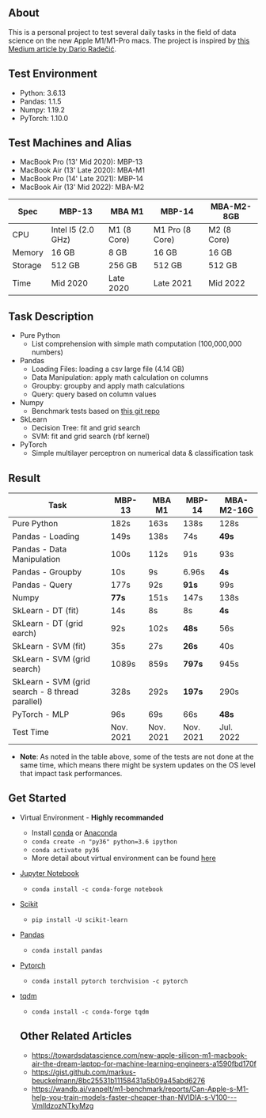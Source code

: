 ## About
This is a personal project to test several daily tasks in the field of data science on the new Apple M1/M1-Pro macs. The project is inspired by [
this Medium article by
Dario Radečić](https://towardsdatascience.com/are-the-new-m1-macbooks-any-good-for-data-science-lets-find-out-e61a01e8cad1).

## Test Environment
- Python: 3.6.13
- Pandas: 1.1.5
- Numpy: 1.19.2
- PyTorch: 1.10.0

## Test Machines and Alias
- MacBook Pro (13' Mid 2020): MBP-13
- MacBook Air (13' Late 2020): MBA-M1
- MacBook Pro (14' Late 2021): MBP-14
- MacBook Air (13' Mid 2022): MBA-M2

| Spec    | MBP-13 | MBA M1 | MBP-14 | MBA-M2-8GB| 
| ------- | -------------| ------------ | -------- | -------- |
| CPU 	  | Intel I5 (2.0 GHz) | M1 (8 Core) | M1 Pro (8 Core) | M2 (8 Core) | 
| Memory  | 16 GB	| 8 GB	| 16 GB | 16 GB |
| Storage | 512 GB	| 256 GB | 512 GB | 512 GB|
| Time    | Mid 2020 | Late 2020 | Late 2021 | Mid 2022 |


## Task Description
- Pure Python
	- List comprehension with simple math computation (100,000,000 numbers)
- Pandas
	- Loading Files: loading a csv large file (4.14 GB)
	- Data Manipulation: apply math calculation on columns
	- Groupby: groupby and apply math calculations
	- Query: query based on column values
- Numpy
	- Benchmark tests based on [this git repo](https://gist.github.com/markus-beuckelmann/8bc25531b11158431a5b09a45abd6276)
- SkLearn
	- Decision Tree: fit and grid search
	- SVM: fit and grid search (rbf kernel)
- PyTorch
	- Simple multilayer perceptron on numerical data & classification task

## Result

| Task       				| MBP-13 | MBA M1 | MBP-14 |  MBA-M2-16G |
| ---------------------		| ------ 	| ------ | ------ | ------ | 
| Pure Python 			 	| 182s		| 163s | 138s|  128s|
| Pandas - Loading   		| 149s		| 138s | 74s|  **49s** |
| Pandas - Data Manipulation | 100s 		| 112s | 91s|  93s |
| Pandas - Groupby 			| 10s   | 9s | 6.96s |  **4s**| 
| Pandas - Query   			| 177s 		| 92s| **91s** |  99s |
| Numpy   					| **77s** 	| 151s | 147s|  138s|
| SkLearn - DT (fit)		| 14s		| 8s | 8s|  **4s** |
| SkLearn - DT (grid earch)	| 92s		| 102s | **48s** |  56s |
| SkLearn - SVM (fit) 		| 35s	 	| 27s | **26s**|  40s|
| SkLearn - SVM (grid search) | 1089s    | 859s | **797s** |  945s |
| SkLearn - SVM (grid search - 8 thread parallel) 		| 328s    | 292s | **197s**|  290s |
| PyTorch - MLP 			| 96s 		| 69s| 66s|  **48s**|
| Test Time	| Nov. 2021| Nov. 2021 | Nov. 2021 | Jul. 2022 | 





- **Note**: As noted in the table above, some of the tests are not done at the same time, which means there might be system updates on the OS level that impact task performances.

## Get Started
- Virtual Environment - **Highly recommanded**
	- Install [conda](https://docs.conda.io/projects/conda/en/latest/user-guide/install/macos.html) or [Anaconda](https://docs.anaconda.com/anaconda/install/index.html)
	- `conda create -n "py36" python=3.6 ipython`
	- `conda activate py36`
	- More detail about virtual environment can be found [here](https://stackoverflow.com/questions/56713744/how-to-create-conda-environment-with-specific-python-version)
- [Jupyter Notebook](https://jupyter.org/install)
	- `conda install -c conda-forge notebook`
- [Scikit](https://scikit-learn.org/stable/install.html)
	- `pip install -U scikit-learn`
- [Pandas](https://pandas.pydata.org/docs/getting_started/install.html)
	- `conda install pandas`
- [Pytorch](https://pytorch.org/get-started/locally)
	- `conda install pytorch torchvision -c pytorch`
- [tqdm](https://github.com/tqdm/tqdm)
	- `conda install -c conda-forge tqdm`


	## Other Related Articles
	- https://towardsdatascience.com/new-apple-silicon-m1-macbook-air-the-dream-laptop-for-machine-learning-engineers-a1590fbd170f
	- https://gist.github.com/markus-beuckelmann/8bc25531b11158431a5b09a45abd6276
	- https://wandb.ai/vanpelt/m1-benchmark/reports/Can-Apple-s-M1-help-you-train-models-faster-cheaper-than-NVIDIA-s-V100---VmlldzozNTkyMzg
